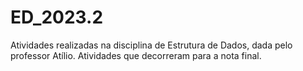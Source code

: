 # ED_2023.2
Atividades realizadas na disciplina de Estrutura de Dados, dada pelo professor Atílio. Atividades que decorreram para a nota final.  
